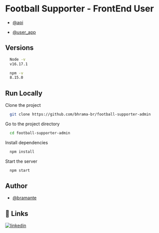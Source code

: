 
# Football Supporter - FrontEnd User

- [@api](https://github.com/bhrama-br/football-supporter)

- [@user_app](https://github.com/bhrama-br/football-supporter-user)


## Versions

```bash
  Node -v
  v16.17.1
```
    
```bash
  npm -v
  8.15.0
```
## Run Locally

Clone the project

```bash
  git clone https://github.com/bhrama-br/football-supporter-admin
```

Go to the project directory

```bash
  cd football-supporter-admin
```

Install dependencies

```bash
  npm install
```

Start the server

```bash
  npm start
```


## Author

- [@bramante](https://github.com/bhrama-br)


## 🔗 Links
[![linkedin](https://img.shields.io/badge/linkedin-0A66C2?style=for-the-badge&logo=linkedin&logoColor=white)](https://www.linkedin.com/in/paulobramante/)


